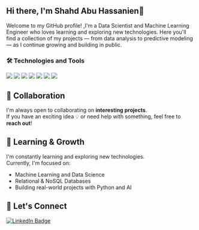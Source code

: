 

## Hi there, I'm Shahd Abu Hassanien👋
Welcome to my GitHub profile! ,I'm a Data Scientist and Machine Learning Engineer who loves learning and exploring new technologies. Here you'll find a collection of my projects — from data analysis to predictive modeling — as I continue growing and building in public.

### 🛠️ Technologies and Tools


<p>  <img src="https://img.shields.io/badge/Python-3776AB?style=for-the-badge&logo=python&logoColor=white"/>
  <img src="https://img.shields.io/badge/TensorFlow-FF6F00?style=for-the-badge&logo=tensorflow&logoColor=white"/>
  <img src="https://img.shields.io/badge/scikit--learn-F7931E?style=for-the-badge&logo=scikit-learn&logoColor=white"/>
  <img src="https://img.shields.io/badge/Pandas-150458?style=for-the-badge&logo=pandas&logoColor=white"/>
  <img src="https://img.shields.io/badge/NumPy-013243?style=for-the-badge&logo=numpy&logoColor=white"/>
  <img src="https://img.shields.io/badge/Matplotlib-11557C?style=for-the-badge&logo=matplotlib&logoColor=white"/>
  <img src="https://img.shields.io/badge/Jupyter-F37626?style=for-the-badge&logo=jupyter&logoColor=white"/> </p>



## 👯 Collaboration

I'm always open to collaborating on **interesting projects**.  
If you have an exciting idea 💡 or need help with something, feel free to **reach out**!


## 🌱 Learning & Growth

I'm constantly learning and exploring new technologies.  
Currently, I'm focused on:

- Machine Learning and Data Science  
- Relational & NoSQL Databases  
- Building real-world projects with Python and AI


 ## 🤝 Let's Connect

<a href="https://www.linkedin.com/in/shahd-adnan/" target="_blank">
  <img src="https://img.shields.io/badge/LinkedIn-blue?style=for-the-badge&logo=linkedin&logoColor=white" alt="LinkedIn Badge"/>
</a>


